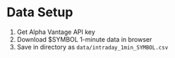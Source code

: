 # Data Setup

1. Get Alpha Vantage API key
2. Download $SYMBOL 1-minute data in browser
3. Save in directory as `data/intraday_1min_SYMBOL.csv`
